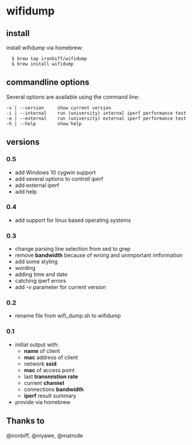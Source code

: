 # wifidump

## install

install wifidump via homebrew:
```shell
  $ brew tap ironbiff/wifidump
  $ brew install wifidump
```

## commandline options
Several options are available using the command line:

    -v | --version     show current version
    -i | --internal    run (university) internal iperf performance test
    -e | --external    run (university) external iperf performance test
    -h | --help        show help

## versions

### 0.5

- add Windows 10 cygwin support
- add several options to controll iperf
- add external iperf 
- add help

### 0.4

- add support for linux based operating systems

### 0.3
- change parsing line selection from sed to grep
- remove __bandwidth__ because of wrong and unimportant imformation
- add some styling
- wording
- adding time and date
- catching iperf errors
- add -v parameter for current version

### 0.2
- rename file from wifi\_dump.sh to wifidump

### 0.1
- initial output with:
  * __name__ of client
  * __mac__ address of client
  * network __ssid__
  * __mac__ of access point
  * last __transmistion rate__
  * current __channel__
  * connections __bandwidth__
  * __iperf__ result summary
- provide via homebrew


## Thanks to

@ironbiff, @niyawe, @matrode